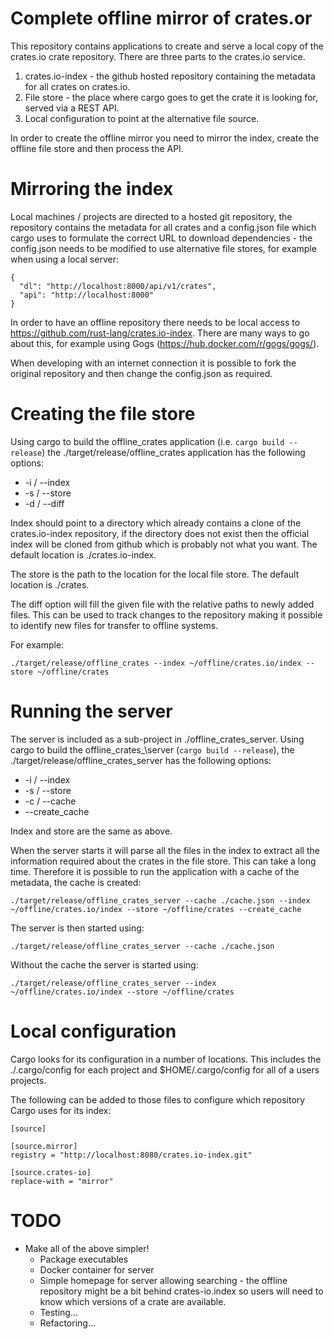 

# Complete offline mirror of crates.or

This repository contains applications to create and serve a local copy of the crates.io crate repository. There are three parts to the crates.io service.

1) crates.io-index - the github hosted repository containing the metadata for all crates on crates.io.
2) File store - the place where cargo goes to get the crate it is looking for, served via a REST API.
3) Local configuration to point at the alternative file source.

In order to create the offline mirror you need to mirror the index, create the offline file store and then process the API.

# Mirroring the index

Local machines / projects are directed to a hosted git repository, the repository contains the metadata for all crates and a config.json file which cargo uses to formulate the correct URL to download dependencies - the config.json needs to be modified to use alternative file stores, for example when using a local server:

```
{
  "dl": "http://localhost:8000/api/v1/crates",
  "api": "http://localhost:8000"
}
```

In order to have an offline repository there needs to be local access to https://github.com/rust-lang/crates.io-index. There are many ways to go about this, for example using Gogs (https://hub.docker.com/r/gogs/gogs/).

When developing with an internet connection it is possible to fork the original repository and then change the config.json as required.

# Creating the file store

Using cargo to build the offline\_crates application (i.e. `cargo build --release`) the ./target/release/offline\_crates application has the following options:

* -i / --index
* -s / --store
* -d / --diff

Index should point to a directory which already contains a clone of the crates.io-index repository, if the directory does not exist then the official index will be cloned from github which is probably not what you want. The default location is ./crates.io-index.

The store is the path to the location for the local file store. The default location is ./crates.

The diff option will fill the given file with the relative paths to newly added files. This can be used to track changes to the repository making it possible to identify new files for transfer to offline systems.

For example:

```
./target/release/offline_crates --index ~/offline/crates.io/index --store ~/offline/crates
```

# Running the server

The server is included as a sub-project in ./offline\_crates\_server. Using cargo to build the offline\_crates_\server (`cargo build --release`), the ./target/release/offline\_crates\_server has the following options:

* -i / --index
* -s / --store
* -c / --cache
* --create\_cache

Index and store are the same as above.

When the server starts it will parse all the files in the index to extract all the information required about the crates in the file store. This can take a long time. Therefore it is possible to run the application with a cache of the metadata, the cache is created:

```
./target/release/offline_crates_server --cache ./cache.json --index ~/offline/crates.io/index --store ~/offline/crates --create_cache
```

The server is then started using:

```
./target/release/offline_crates_server --cache ./cache.json
```

Without the cache the server is started using:

```
./target/release/offline_crates_server --index ~/offline/crates.io/index --store ~/offline/crates
```

# Local configuration

Cargo looks for its configuration in a number of locations. This includes the ./.cargo/config for each project and $HOME/.cargo/config for all of a users projects.

The following can be added to those files to configure which repository Cargo uses for its index:

```
[source]

[source.mirror]
registry = "http://localhost:8080/crates.io-index.git"

[source.crates-io]
replace-with = "mirror"
```

# TODO

* Make all of the above simpler!
  * Package executables
  * Docker container for server
  * Simple homepage for server allowing searching - the offline repository might be a bit behind crates-io.index so users will need to know which versions of a crate are available.
  * Testing...
  * Refactoring...
